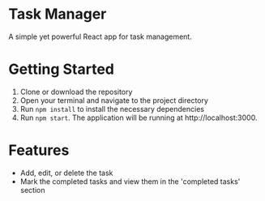 # Task Manager

A simple yet powerful React app for task management.

# Getting Started

1. Clone or download the repository
2. Open your terminal and navigate to the project directory
3. Run `npm install` to install the necessary dependencies
4. Run `npm start`. The application will be running at http://localhost:3000.

# Features
- Add, edit, or delete the task
- Mark the completed tasks and view them in the 'completed tasks' section
